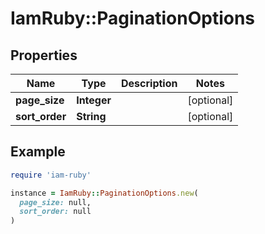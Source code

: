 # IamRuby::PaginationOptions

## Properties

| Name | Type | Description | Notes |
| ---- | ---- | ----------- | ----- |
| **page_size** | **Integer** |  | [optional] |
| **sort_order** | **String** |  | [optional] |

## Example

```ruby
require 'iam-ruby'

instance = IamRuby::PaginationOptions.new(
  page_size: null,
  sort_order: null
)
```

